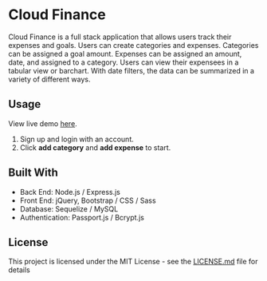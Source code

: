 # Cloud Finance

Cloud Finance is a full stack application that allows users track their expenses and goals. Users can create categories and expenses. Categories can be assigned a goal amount. Expenses can be assigned an amount, date, and assigned to a category. Users can view their expensees in a tabular view or barchart. With date filters, the data can be summarized in a variety of different ways.

## Usage

View live demo [here](https://doanja-finance.herokuapp.com/).

1. Sign up and login with an account.
2. Click **add category** and **add expense** to start.

## Built With

- Back End: Node.js / Express.js
- Front End: jQuery, Bootstrap / CSS / Sass
- Database: Sequelize / MySQL
- Authentication: Passport.js / Bcrypt.js

## License

This project is licensed under the MIT License - see the [LICENSE.md](https://github.com/doanja/Cloud-Finance/blob/master/LICENSE) file for details
